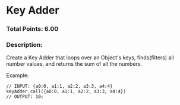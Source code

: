 # Key Adder

### Total Points: 6.00

### Description:



Create a Key Adder that loops over an Object's keys, finds(filters) all number values, and returns
the sum of all the numbers.

Example:

```
// INPUT: {a0:0, a1:1, a2:2, a3:3, a4:4}
keyAdder.call({a0:0, a1:1, a2:2, a3:3, a4:4})
// OUTPUT: 10;

```
